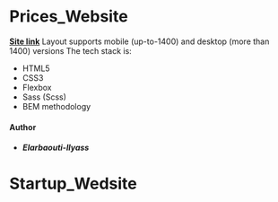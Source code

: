 # Prices_Website

**[Site link](https://ilyasselarbaouti.github.io/gromcodeProject2/index.html)**
Layout supports mobile (up-to-1400) and desktop (more than 1400) versions
The tech stack is:

- HTML5
- CSS3
- Flexbox
- Sass (Scss)
- BEM methodology 

#### Author

- ##### Elarbaouti-Ilyass

# Startup_Wedsite
